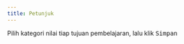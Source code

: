 ```yaml
---
title: Petunjuk
---
```


Pilih kategori nilai tiap tujuan pembelajaran, lalu klik <kbd class="kbd">Simpan</kbd>
